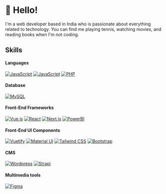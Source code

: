 # 👋 Hello! 

I'm a web developer based in India who is passionate about everything related to technology. You can find me playing tennis, watching movies, and reading books when I'm not coding.

<!-- ## About Me
- Location: Kanpur, India
- Education: Bachelor of Technology in Information Technology -->

## Skills

#### Languages
[![JavaScript](https://img.shields.io/badge/JavaScript-F0DB4F?style=for-the-badge&logo=javascript&logoColor=323330)](https://github.com/avinash-pandeyanf)
[![JavaScript](https://img.shields.io/badge/TypeScript-007ACC?style=for-the-badge&logo=typescript&logoColor=white)](https://github.com/avinash-pandeyanf)
[![PHP](https://img.shields.io/badge/PHP-777BB3?style=for-the-badge&logo=php&logoColor=white)](https://github.com/avinash-pandeyanf)

#### Database
[![MySQL](https://img.shields.io/badge/MySQL-3E6E93?style=for-the-badge&logo=mysql&logoColor=white)](https://github.com/avinash-pandeyanf)

#### Front-End Frameworks
[![Vue.js](https://img.shields.io/badge/Vue.js-42b883?style=for-the-badge&logo=vuedotjs&logoColor=4FC08D)](https://github.com/avinash-pandeyanf)
[![React](https://img.shields.io/badge/-ReactJs-61DAFB?logo=react&logoColor=white&style=for-the-badge)](https://github.com/avinash-pandeyanf)
[![Next.js](https://img.shields.io/badge/next.js-000000?style=for-the-badge&logo=nextdotjs&logoColor=white)](https://github.com/avinash-pandeyanf)
[![PowerBI](https://img.shields.io/badge/PowerBI-F2C811?style=for-the-badge&logo=Power%20BI&logoColor=white)](https://github.com/avinash-pandeyanf)

#### Front-End UI Components
[![Vuetify](https://img.shields.io/badge/Vuetify-1867C0?style=for-the-badge&logo=vuetify&logoColor=white)](https://github.com/avinash-pandeyanf)
[![Material UI](https://img.shields.io/badge/Material%20UI-007FFF?style=for-the-badge&logo=mui&logoColor=white)](https://github.com/avinash-pandeyanf)
[![Tailwind CSS](https://img.shields.io/badge/Tailwind_CSS-38B2AC?style=for-the-badge&logo=tailwind-css&logoColor=white)](https://github.com/avinash-pandeyanf)
[![Bootstrap](https://img.shields.io/badge/Bootstrap-563D7C?style=for-the-badge&logo=bootstrap&logoColor=white)](https://github.com/avinash-pandeyanf)

#### CMS
[![Wordpress](https://img.shields.io/badge/Wordpress-21759B?style=for-the-badge&logo=wordpress&logoColor=white)](https://github.com/avinash-pandeyanf)
[![Strapi](https://img.shields.io/badge/strapi-2F2E8B?style=for-the-badge&logo=strapi&logoColor=white)](https://github.com/avinash-pandeyanf)

#### Multimedia tools
[![Figma](https://img.shields.io/badge/Figma-F24E1E?style=for-the-badge&logo=figma&logoColor=white)](https://github.com/avinash-pandeyanf)
